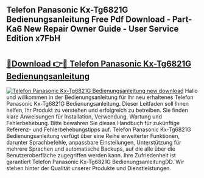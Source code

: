 ## Telefon Panasonic Kx-Tg6821G Bedienungsanleitung Free Pdf Download - Part-Ka6 New Repair Owner Guide - User Service Edition x7FbH

# <h2><a href="http://df0wp2.blite.top/?on=Telefon+Panasonic+Kx-Tg6821G+Bedienungsanleitung">🔗Download 👉🔴 Telefon Panasonic Kx-Tg6821G Bedienungsanleitung</a></h2>

[![Telefon Panasonic Kx-Tg6821G Bedienungsanleitung new download](https://i.imgur.com/lujVjoI.png)](http://df0wp2.blite.top/?on=Telefon+Panasonic+Kx-Tg6821G+Bedienungsanleitung)
Hallo und willkommen in der Bedienungsanleitung für Ihr neu erhaltenes Telefon Panasonic Kx-Tg6821G Bedienungsanleitung. Dieser Leitfaden soll Ihnen helfen, Ihr Produkt zu verstehen und erfolgreich zu betreiben. Sie finden klare Anweisungen für Installation, Verwendung, Wartung und Fehlerbehebung. Bitte bewahren Sie dieses Handbuch für zukünftige Referenz- und Fehlerbehebungstipps auf. Telefon Panasonic Kx-Tg6821G Bedienungsanleitung verfügt über eine Reihe erweiterter Funktionen, darunter Sprachbefehle, anpassbare Einstellungen, Unterstützung für mehrere Sprachen und automatische Backups, auf die alle über die Benutzeroberfläche zugegriffen werden kann. Ihre Zufriedenheit ist garantiert Telefon Panasonic Kx-Tg6821G BedienungsanleitungDD. Wir stehen hinter der Qualität unserer Produkte und Dienstleistungen.
